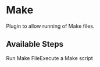 
Make
====

Plugin to allow running of Make files.


Available Steps
---------------

Run Make FileExecute a Make script


